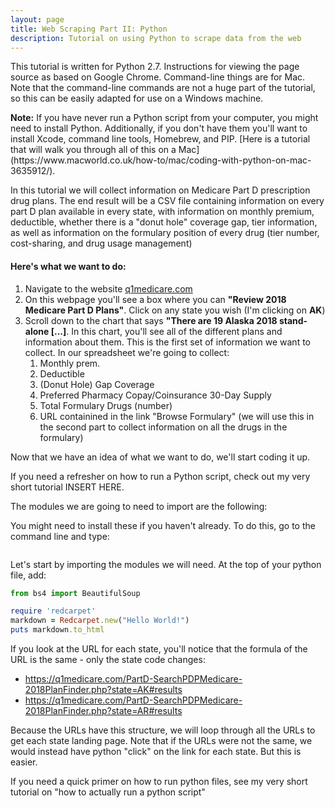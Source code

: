 ```yaml
---
layout: page
title: Web Scraping Part II: Python
description: Tutorial on using Python to scrape data from the web
---
```


This tutorial is written for Python 2.7. Instructions for viewing the page source as based on Google Chrome. Command-line things are for Mac. Note that the command-line
commands are not a huge part of the tutorial, so this can be easily adapted for use on a Windows machine. 


<div class="danger">
  <p><strong>Note:</strong> If you have never run a Python script from your computer, you might need to install Python. Additionally, if you don't have them you'll want to install Xcode, command line tools, Homebrew,
and PIP. [Here is a tutorial that will walk you through all of this on a Mac](https://www.macworld.co.uk/how-to/mac/coding-with-python-on-mac-3635912/).</p>
</div>

In this tutorial we will collect information on Medicare Part D prescription drug plans. The end result will be a CSV file containing information on every part D plan available in every state, with information on monthly premium, deductible, whether there is a "donut hole"
coverage gap, tier information, as well as information on the formulary position of every drug (tier number, cost-sharing, and drug usage management)

#### Here's what we want to do:
1. Navigate to the website [q1medicare.com](https://q1medicare.com)
2. On this webpage you'll see a box where you can **"Review 2018 Medicare Part D Plans"**. Click on any state you wish (I'm clicking on **AK**)
3. Scroll down to the chart that says **"There are 19 Alaska 2018 stand-alone [...]**. In this chart, you'll see all of the different plans and
information about them. This is the first set of information we want to collect. In our spreadsheet we're going to collect:
   1. Monthly prem.
   2. Deductible
   3. (Donut Hole) Gap Coverage
   4. Preferred Pharmacy Copay/Coinsurance 30-Day Supply
   5. Total Formulary Drugs (number)
   6. URL containined in the link "Browse Formulary" (we will use this in the second part to collect information on all the drugs in the formulary)
   
   
   
Now that we have an idea of what we want to do, we'll start coding it up.

If you need a refresher on how to run a Python script, check out my very short tutorial INSERT HERE.

The modules we are going to need to import are the following:

You might need to install these if you haven't already. To do this, go to the command line and type:
```bash

```

Let's start by importing the modules we will need. At the top of your python file, add:
```python
from bs4 import BeautifulSoup
```

```ruby
require 'redcarpet'
markdown = Redcarpet.new("Hello World!")
puts markdown.to_html
```




If you look at the URL for each state, you'll notice that the formula of the URL is the same - only the state code changes:
- https://q1medicare.com/PartD-SearchPDPMedicare-2018PlanFinder.php?state=AK#results
- https://q1medicare.com/PartD-SearchPDPMedicare-2018PlanFinder.php?state=AR#results

Because the URLs have this structure, we will loop through all the URLs to get each state landing page. Note that if the URLs were not the same, we would
instead have python "click" on the link for each state. But this is easier.











If you need a quick primer on how to run python files, see my very short tutorial on "how to actually run a python script" 


